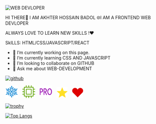 ![WEB DEVLOPER](https://scontent.fjsr11-1.fna.fbcdn.net/v/t39.30808-6/474637071_122137547654565880_4069529112114525163_n.jpg?_nc_cat=100&ccb=1-7&_nc_sid=86c6b0&_nc_eui2=AeEX9FS2WWTnTuhRnvqrofAFj96MmUR4oi6P3oyZRHiiLttMXTB0pB0JvJ_MzBgPIuNXSDqmxcr8iAULoZASXyEr&_nc_ohc=W0LMG2vje5UQ7kNvwEhGNWj&_nc_oc=AdkgvlqEM2u1Nk9ZSNjc1TcU0EycmN2odRX7ONXlN_I5g1jtssouzK3cllbZOjoyjmg&_nc_zt=23&_nc_ht=scontent.fjsr11-1.fna&_nc_gid=8WVQYIOycsM53omGOpzflA&oh=00_AfFoVXxXhqROAClT5nixDm9tWI_FxLg3cXbi4bZFL_pqew&oe=68103DCA)



HI THERE🚀 I AM AKHTER HOSSAIN BADOL
🌐I AM A FRONTEND WEB DEVLOPER

ALWAYS LOVE TO LEARN NEW SKILLS !❤️

SkILLS: HTML/CSS/JAVASCRIPT/REACT

- 🔭 I’m currently working on this page. 
- 🌱 I’m currently learning CSS AND JAVASCRIPT
- 👯 I’m looking to collaborate on GITHUB 
- 💬 Ask me about WEB-DEVELOPMENT 


[<img src='https://cdn.jsdelivr.net/npm/simple-icons@3.0.1/icons/github.svg' alt='github' height='40'>](https://github.com/AH-BADOL)  

<a href='https://archiveprogram.github.com/'><img src='https://raw.githubusercontent.com/acervenky/animated-github-badges/master/assets/acbadge.gif' width='40' height='40'></a> <a href='https://docs.github.com/en/developers'><img src='https://raw.githubusercontent.com/acervenky/animated-github-badges/master/assets/devbadge.gif' width='40' height='40'></a> <a href='https://github.com/pricing'><img src='https://raw.githubusercontent.com/acervenky/animated-github-badges/master/assets/pro.gif' width='40' height='40'></a> <a href='https://stars.github.com/'><img src='https://raw.githubusercontent.com/acervenky/animated-github-badges/master/assets/starbadge.gif' width='35' height='35'></a> <a href='https://docs.github.com/en/github/supporting-the-open-source-community-with-github-sponsors'><img src='https://raw.githubusercontent.com/acervenky/animated-github-badges/master/assets/sponsorbadge.gif' width='35' height='35'></a> 

[![trophy](https://github-profile-trophy.vercel.app/?username=AH-BADOL)](https://github.com/ryo-ma/github-profile-trophy)

[![Top Langs](https://github-readme-stats.vercel.app/api/top-langs/?username=AH-BADOL)](https://github.com/anuraghazra/github-readme-stats)


